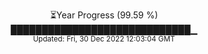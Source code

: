 <p align="center">
⏳Year Progress (99.59 %) <br>
█████████████████████████████▁ <br>
<sub>Updated: Fri, 30 Dec 2022 12:03:04 GMT</sub>
</p>


